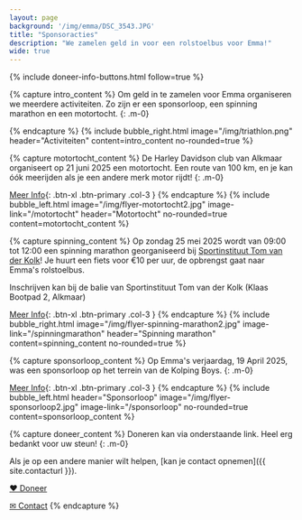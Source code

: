```yaml
---
layout: page
background: '/img/emma/DSC_3543.JPG'
title: "Sponsoracties"
description: "We zamelen geld in voor een rolstoelbus voor Emma!"
wide: true
---
```


<div class="col-lg-11 mx-auto">
{% include doneer-info-buttons.html follow=true %}
</div>

{% capture intro_content %}
Om geld in te zamelen voor Emma organiseren we meerdere activiteiten. Zo zijn er een sponsorloop, een spinning marathon en een motortocht.
{: .m-0}

{% endcapture %}
{% include bubble_right.html image="/img/triathlon.png" header="Activiteiten"
content=intro_content no-rounded=true %}



{% capture motortocht_content %}
De Harley Davidson club van Alkmaar organiseert op 21 juni 2025 een motortocht. Een route van 100 km, en je kan óók meerijden als je een andere merk motor rijdt!
{: .m-0}

[Meer Info](/motortocht){: .btn-xl .btn-primary .col-3 }
{% endcapture %}
{% include bubble_left.html image="/img/flyer-motortocht2.jpg" image-link="/motortocht" header="Motortocht" no-rounded=true
content=motortocht_content %}



{% capture spinning_content %}
Op zondag 25 mei 2025 wordt van 09:00 tot 12:00 een spinning marathon georganiseerd bij [Sportinstituut Tom van der Kolk](https://tomvanderkolk.nl)!
Je huurt een fiets voor €10 per uur, de opbrengst gaat naar Emma's rolstoelbus.

Inschrijven kan bij de balie van Sportinstituut Tom van der Kolk (Klaas Bootpad 2, Alkmaar)

[Meer Info](/spinningmarathon){: .btn-xl .btn-primary .col-3 }
{% endcapture %}
{% include bubble_right.html image="/img/flyer-spinning-marathon2.jpg" image-link="/spinningmarathon" header="Spinning marathon"
content=spinning_content no-rounded=true %}



{% capture sponsorloop_content %}
Op Emma's verjaardag, 19 April 2025, was een sponsorloop op het terrein van de Kolping Boys.
{: .m-0}

[Meer Info](/sponsorloop){: .btn-xl .btn-primary .col-3 }
{% endcapture %}
{% include bubble_left.html header="Sponsorloop" image="/img/flyer-sponsorloop2.jpg" image-link="/sponsorloop" no-rounded=true
content=sponsorloop_content %}



{% capture doneer_content %}
Doneren kan via onderstaande link. Heel erg bedankt voor uw steun!
{: .m-0}

Als je op een andere manier wilt helpen, [kan je contact opnemen]({{ site.contacturl }}).

<a class="btn-xl btn-danger col-5" href="{{ site.doneerurl }}">&#10084;&#65038; Doneer</a>

<a class="btn-xl btn-primary col-3" href="{{ site.contacturl }}">&#9993; Contact</a>
{% endcapture %}
<!-- {% include bubble_right.html image="/img/betaalverzoek_qr.png" image-link=site.doneerurl no-rounded=true header="Doneer"
content=doneer_content %} -->
